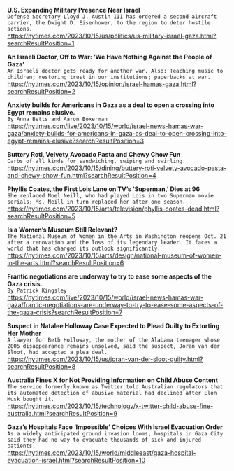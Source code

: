 **U.S. Expanding Military Presence Near Israel**\
`Defense Secretary Lloyd J. Austin III has ordered a second aircraft carrier, the Dwight D. Eisenhower, to the region to deter hostile actions.`\
https://nytimes.com/2023/10/15/us/politics/us-military-israel-gaza.html?searchResultPosition=1

**An Israeli Doctor, Off to War: ‘We Have Nothing Against the People of Gaza’**\
`An Israeli doctor gets ready for another war. Also: Teaching music to children; restoring trust in our institutions; paperbacks at war.`\
https://nytimes.com/2023/10/15/opinion/israel-hamas-gaza.html?searchResultPosition=2

**Anxiety builds for Americans in Gaza as a deal to open a crossing into Egypt remains elusive.**\
`By Anna Betts and Aaron Boxerman`\
https://nytimes.com/live/2023/10/15/world/israel-news-hamas-war-gaza/anxiety-builds-for-americans-in-gaza-as-deal-to-open-crossing-into-egypt-remains-elusive?searchResultPosition=3

**Buttery Roti, Velvety Avocado Pasta and Chewy Chow Fun**\
`Carbs of all kinds for sandwiching, swiping and swirling.`\
https://nytimes.com/2023/10/15/dining/buttery-roti-velvety-avocado-pasta-and-chewy-chow-fun.html?searchResultPosition=4

**Phyllis Coates, the First Lois Lane on TV’s ‘Superman,’ Dies at 96**\
`She replaced Noel Neill, who had played Lois in two Superman movie serials; Ms. Neill in turn replaced her after one season.`\
https://nytimes.com/2023/10/15/arts/television/phyllis-coates-dead.html?searchResultPosition=5

**Is a Women’s Museum Still Relevant?**\
`The National Museum of Women in the Arts in Washington reopens Oct. 21 after a renovation and the loss of its legendary leader. It faces a world that has changed its outlook significantly.`\
https://nytimes.com/2023/10/15/arts/design/national-museum-of-women-in-the-arts.html?searchResultPosition=6

**Frantic negotiations are underway to try to ease some aspects of the Gaza crisis.**\
`By Patrick Kingsley`\
https://nytimes.com/live/2023/10/15/world/israel-news-hamas-war-gaza/frantic-negotiations-are-underway-to-try-to-ease-some-aspects-of-the-gaza-crisis?searchResultPosition=7

**Suspect in Natalee Holloway Case Expected to Plead Guilty to Extorting Her Mother**\
`A lawyer for Beth Holloway, the mother of the Alabama teenager whose 2005 disappearance remains unsolved, said the suspect, Joran van der Sloot, had accepted a plea deal.`\
https://nytimes.com/2023/10/15/us/joran-van-der-sloot-guilty.html?searchResultPosition=8

**Australia Fines X for Not Providing Information on Child Abuse Content**\
`The service formerly known as Twitter told Australian regulators that its automated detection of abusive material had declined after Elon Musk bought it.`\
https://nytimes.com/2023/10/15/technology/x-twitter-child-abuse-fine-australia.html?searchResultPosition=9

**Gaza’s Hospitals Face ‘Impossible’ Choices With Israel Evacuation Order**\
`As a widely anticipated ground invasion looms, hospitals in Gaza City said they had no way to evacuate thousands of sick and injured patients.`\
https://nytimes.com/2023/10/15/world/middleeast/gaza-hospital-evacuation-israel.html?searchResultPosition=10

